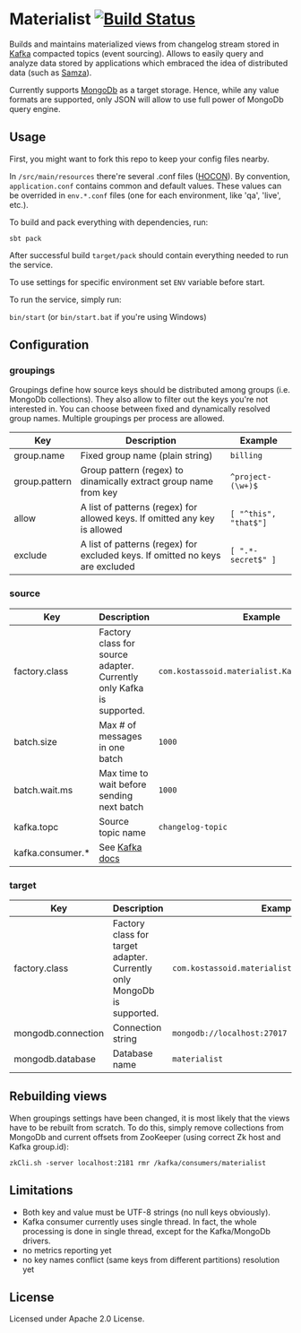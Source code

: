 Materialist [![Build Status](https://travis-ci.org/Kostassoid/materialist.svg)](https://travis-ci.org/Kostassoid/materialist)
===========

Builds and maintains materialized views from changelog stream stored in [Kafka](http://kafka.apache.org/) compacted topics (event sourcing). Allows to easily query and analyze data stored by applications which embraced the idea of distributed data (such as [Samza](https://samza.apache.org/)).

Currently supports [MongoDb](https://www.mongodb.org/) as a target storage. Hence, while any value formats are supported, only JSON will allow to use full power of MongoDb query engine.

## Usage

First, you might want to fork this repo to keep your config files nearby.

In `/src/main/resources` there're several .conf files ([HOCON](https://github.com/typesafehub/config/blob/master/HOCON.md)). By convention, `application.conf` contains common and default values. These values can be overrided in `env.*.conf` files (one for each environment, like 'qa', 'live', etc.).

To build and pack everything with dependencies, run:

`sbt pack`

After successful build `target/pack` should contain everything needed to run the service.

To use settings for specific environment set `ENV` variable before start.

To run the service, simply run:

`bin/start` (or `bin/start.bat` if you're using Windows)

## Configuration

### groupings

Groupings define how source keys should be distributed among groups (i.e. MongoDb collections). They also allow to filter out the keys you're not interested in. You can choose between fixed and dynamically resolved group names. Multiple groupings per process are allowed.

Key | Description | Example
----|-------------|--------
group.name | Fixed group name (plain string) | `billing`
group.pattern | Group pattern (regex) to dinamically extract group name from key | `^project-(\w+)$`
allow | A list of patterns (regex) for allowed keys. If omitted any key is allowed | `[ "^this", "that$"]`
exclude | A list of patterns (regex) for excluded keys. If omitted no keys are excluded | `[ ".*-secret$" ]`

### source

Key | Description | Example
----|-------------|--------
factory.class | Factory class for source adapter. Currently only Kafka is supported. | `com.kostassoid.materialist.KafkaSourceFactory`
batch.size | Max # of messages in one batch | `1000`
batch.wait.ms | Max time to wait before sending next batch | `1000`
kafka.topc | Source topic name | `changelog-topic`
kafka.consumer.* | See [Kafka docs](http://kafka.apache.org/documentation.html#consumerconfigs) |

### target

Key | Description | Example
----|-------------|--------
factory.class | Factory class for target adapter. Currently only MongoDb is supported. | `com.kostassoid.materialist.MongoDbTargetFactory`
mongodb.connection | Connection string | `mongodb://localhost:27017`
mongodb.database | Database name | `materialist`

## Rebuilding views

When groupings settings have been changed, it is most likely that the views have to be rebuilt from scratch. To do this, simply remove collections from MongoDb and current offsets from ZooKeeper (using correct Zk host and Kafka group.id):

`zkCli.sh -server localhost:2181 rmr /kafka/consumers/materialist`

## Limitations

- Both key and value must be UTF-8 strings (no null keys obviously).
- Kafka consumer currently uses single thread. In fact, the whole processing is done in single thread, except for the Kafka/MongoDb drivers.
- no metrics reporting yet
- no key names conflict (same keys from different partitions) resolution yet

## License

Licensed under Apache 2.0 License.
